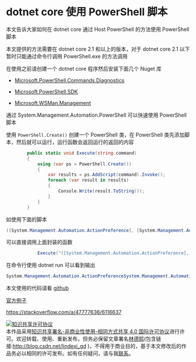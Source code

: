 
# dotnet core 使用 PowerShell 脚本

本文告诉大家如何在 dotnet core 通过 Host PowerShell 的方法使用 PowerShell 脚本

<!--more-->


<!-- CreateTime:2019/8/31 16:55:58 -->

<!-- 标签：dotnet，dotnetcore,PowerShell -->

本文提供的方法需要在 dotnet core 2.1 和以上的版本，对于 dotnet core 2.1 以下暂时只能通过命令行调用 PowerShell.exe 的方法调用

在使用之前请创建一个 dotnet core 程序然后安装下面几个 Nuget 库

- [Microsoft.PowerShell.Commands.Diagnostics](https://www.nuget.org/packages/Microsoft.PowerShell.Commands.Diagnostics/ )

- [Microsoft.PowerShell.SDK](https://www.nuget.org/packages/Microsoft.PowerShell.SDK/)

- [Microsoft.WSMan.Management](https://www.nuget.org/packages/Microsoft.WSMan.Management/)

通过 System.Management.Automation.PowerShell 可以快速使用 PowerShell 脚本

使用 `PowerShell.Create()` 创建一个 PowerShell 类，在 PowerShell 类先添加脚本，然后就可以运行，运行函数会返回运行的返回的内容

```csharp
        public static void Execute(string command)
        {
            using (var ps = PowerShell.Create())
            {
                var results = ps.AddScript(command).Invoke();
                foreach (var result in results)
                {
                    Console.Write(result.ToString());
                }
            }
        }
```

如使用下面的脚本

```csharp
([System.Management.Automation.ActionPreference], [System.Management.Automation.AliasAttribute]).FullName
```

可以直接调用上面封装的函数

```csharp
            Execute("([System.Management.Automation.ActionPreference], [System.Management.Automation.AliasAttribute]).FullName");

```

在命令行使用 dotnet run 可以看到输出

```csharp
System.Management.Automation.ActionPreferenceSystem.Management.Automation.AliasAttribute
```

本文使用的代码请看 [github](https://github.com/lindexi/lindexi_gd/tree/95327125115b031efd08253079ba6dc21404dca5/Motmoxakaypeobweawi)

[官方例子](https://github.com/PowerShell/PowerShell/tree/2c488fb4e5020de2b0629934c9edbf0fa7858b28/docs/host-powershell )

https://stackoverflow.com/a/47777636/6116637





<a rel="license" href="http://creativecommons.org/licenses/by-nc-sa/4.0/"><img alt="知识共享许可协议" style="border-width:0" src="https://licensebuttons.net/l/by-nc-sa/4.0/88x31.png" /></a><br />本作品采用<a rel="license" href="http://creativecommons.org/licenses/by-nc-sa/4.0/">知识共享署名-非商业性使用-相同方式共享 4.0 国际许可协议</a>进行许可。欢迎转载、使用、重新发布，但务必保留文章署名[林德熙](http://blog.csdn.net/lindexi_gd)(包含链接:http://blog.csdn.net/lindexi_gd )，不得用于商业目的，基于本文修改后的作品务必以相同的许可发布。如有任何疑问，请与我[联系](mailto:lindexi_gd@163.com)。